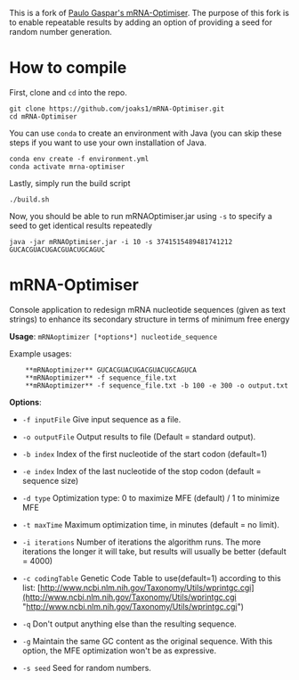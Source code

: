 This is a fork of
[Paulo Gaspar's mRNA-Optimiser](https://github.com/bioinformatics-ua/mRNA-Optimiser).
The purpose of this fork is to enable repeatable results by adding an option of
providing a seed for random number generation.

How to compile
==============

First, clone and `cd` into the repo.

    git clone https://github.com/joaks1/mRNA-Optimiser.git
    cd mRNA-Optimiser

You can use `conda` to create an environment with Java (you can skip these
steps if you want to use your own installation of Java.

    conda env create -f environment.yml
    conda activate mrna-optimiser

Lastly, simply run the build script

    ./build.sh

Now, you should be able to run mRNAOptimiser.jar using `-s` to specify a seed
to get identical results repeatedly

    java -jar mRNAOptimiser.jar -i 10 -s 3741515489481741212 GUCACGUACUGACGUACUGCAGUC


mRNA-Optimiser
==============

Console application to redesign mRNA nucleotide sequences (given as text strings) to enhance its secondary structure in terms of minimum free energy

**Usage**: `mRNAoptimizer [*options*] nucleotide_sequence`

Example usages:

        **mRNAoptimizer** GUCACGUACUGACGUACUGCAGUCA
        **mRNAoptimizer** -f sequence_file.txt
        **mRNAoptimizer** -f sequence_file.txt -b 100 -e 300 -o output.txt

**Options**:



- `-f inputFile`      Give input sequence as a file.

- `-o outputFile`     Output results to file (Default = standard output).

- `-b index`          Index of the first nucleotide of the start codon (default=1)

- `-e index`          Index of the last nucleotide of the stop codon (default = sequence size)

- `-d type`           Optimization type: 0 to maximize MFE (default) / 1 to minimize MFE

- `-t maxTime`        Maximum optimization time, in minutes (default = no limit).

- `-i iterations`     Number of iterations the algorithm runs. The more iterations the longer it will take, but results will usually be better (default = 4000)

- `-c codingTable`    Genetic Code Table to use(default=1) according to this list:
                  [http://www.ncbi.nlm.nih.gov/Taxonomy/Utils/wprintgc.cgi](http://www.ncbi.nlm.nih.gov/Taxonomy/Utils/wprintgc.cgi "http://www.ncbi.nlm.nih.gov/Taxonomy/Utils/wprintgc.cgi")

- `-q`                Don't output anything else than the resulting sequence.

- `-g`                Maintain the same GC content as the original sequence. With this option, the MFE optimization won't be as expressive.

- `-s seed`           Seed for random numbers.
